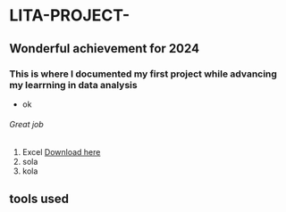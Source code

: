 # LITA-PROJECT-
## Wonderful achievement for 2024
### This  is where I documented my first project while advancing my learrning in data analysis
- ok
###### Great job
1. Excel [Download here](http://www.microsoft.com)
2. sola
3. kola
## tools used
